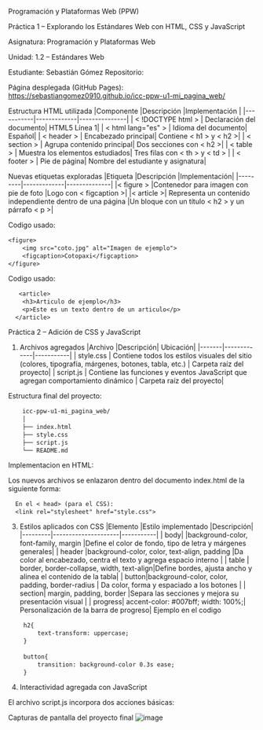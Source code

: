 Programación y Plataformas Web (PPW)

Práctica 1 – Explorando los Estándares Web con HTML, CSS y JavaScript

Asignatura: Programación y Plataformas Web

Unidad: 1.2 – Estándares Web

Estudiante: Sebastián Gómez Repositorio:

Página desplegada (GitHub Pages): https://sebastiangomez0910.github.io/icc-ppw-u1-mi_pagina_web/ 

Estructura HTML utilizada
|Componente	|Descripción	|Implementación |
|-----------|-------------|---------------|
| < !DOCTYPE html > |	Declaración del documento| HTML5	Línea 1|
| < html lang="es" > |	Idioma del documento|	Español|
| < header > |	Encabezado principal|	Contiene < h1 > y < h2 >|
| < section > |	Agrupa contenido principal|	Dos secciones con < h2 >|
| < table > |	Muestra los elementos estudiados|	Tres filas con < th > y < td >  |
| < footer > |	Pie de página|	Nombre del estudiante y asignatura|

Nuevas etiquetas exploradas
|Etiqueta	|Descripción	|Implementación|
|---------|-------------|--------------|
|< figure > |Contenedor para imagen con pie de foto	|Logo con < figcaption >|
|< article >|	Representa un contenido independiente dentro de una página	|Un bloque con un título < h2 > y un párrafo < p >|

Codigo usado:

    <figure>
        <img src="coto.jpg" alt="Imagen de ejemplo">
        <figcaption>Cotopaxi</figcaption>
    </figure>

Codigo usado:

       <article>
        <h3>Articulo de ejemplo</h3>
        <p>Este es un texto dentro de un articulo</p>
      </article>

Práctica 2 – Adición de CSS y JavaScript
1. Archivos agregados
      |Archivo	|Descripción|	Ubicación|
      |-------|-------------|-----------|
      | style.css |	Contiene todos los estilos visuales del sitio (colores, tipografía, márgenes, botones, tabla, etc.) |	Carpeta raíz del proyecto|
      | script.js |	Contiene las funciones y eventos JavaScript que agregan comportamiento dinámico |	Carpeta raíz del proyecto|

Estructura final del proyecto:

        icc-ppw-u1-mi_pagina_web/
        │
        ├── index.html
        ├── style.css
        ├── script.js
        └── README.md
Implementacion en HTML:

Los nuevos archivos se enlazaron dentro del documento index.html de la siguiente forma:

      En el < head> (para el CSS):
      <link rel="stylesheet" href="style.css">

3. Estilos aplicados con CSS
      |Elemento	|Estilo implementado	|Descripción|
      |---------|---------------------|-----------|
      | body|		|background-color, font-family, margin |Define el color de fondo, tipo de letra y márgenes generales|
      | header	|background-color, color, text-align, padding	|Da color al encabezado, centra el texto y agrega espacio interno |
      | table	|	border, border-collapse, width, text-align|Define bordes, ajusta ancho y alinea el contenido de la tabla| 
      | button|background-color, color, padding, border-radius | Da color, forma y espaciado a los botones |
      | section|	margin, padding, border	|Separa las secciones y mejora su presentación visual |
      | progress|	accent-color: #007bff; width: 100%;|	Personalización de la barra de progreso|
Ejemplo en el codigo

        h2{
            text-transform: uppercase;
        }
        
        button{
            transition: background-color 0.3s ease;
        }
4. Interactividad agregada con JavaScript

El archivo script.js incorpora dos acciones básicas:



Capturas de pantalla del proyecto final
<img width="1104" height="1035" alt="image" src="https://github.com/user-attachments/assets/1153ef07-1236-4b1d-a6de-432527ac7250" />


